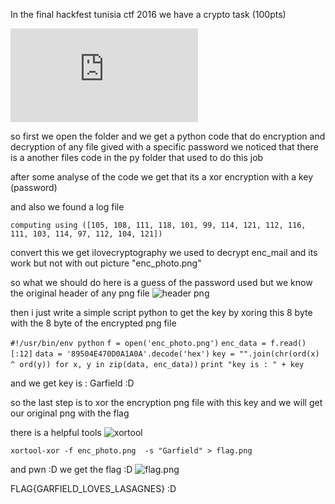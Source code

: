 
In the final hackfest tunisia ctf 2016 we have a crypto task (100pts) 

![crypto100](https://github.com/chamli/Write_Up_Ctf/blob/master/hackfest2016/crypt100.rar)


so first we open the folder and we get a python code that do encryption and decryption of any file gived with a specific password
we noticed that there is a another files code in the py folder that used to do this job 

after some analyse of the code we get that its a xor encryption with a key (password) 

and also we found a log file 

`computing using ([105, 108, 111, 118, 101, 99, 114, 121, 112, 116, 111, 103, 114, 97, 112, 104, 121])`

convert this we get ilovecryptography we used to decrypt enc_mail and its work 
but not with out picture "enc_photo.png"

so what we should do here is a guess of the password used 
but we know the original header of any png file
![header png](http://img4.imagetitan.com/img4/keQKYsvybh8FkJp/13/13_capture29.png)

then i just write a simple script python to get the key by xoring this 8 byte with the 8 byte  of the encrypted png file

`#!/usr/bin/env python`
`f = open('enc_photo.png')`
`enc_data = f.read()[:12]`
`data = '89504E470D0A1A0A'.decode('hex')`
`key = "".join(chr(ord(x) ^ ord(y)) for x, y in zip(data, enc_data))`
`print "key is : " + key`

and we get key is : Garfield :D 

so the last step is to xor the encryption png file with this key and we will get our original png with the flag

there is a helpful tools ![xortool](https://github.com/hellman/xortool)

`xortool-xor -f enc_photo.png  -s "Garfield" > flag.png `

and pwn :D we get the flag :D 
![flag.png](http://img4.imagetitan.com/img4/keQKYsvybh8FkJp/13/13_flag.png)

FLAG{GARFIELD_LOVES_LASAGNES} :D


